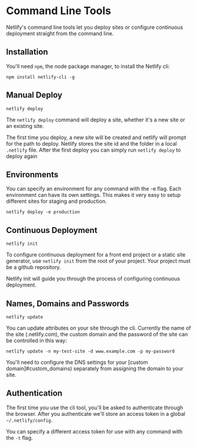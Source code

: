 # Command Line Tools

Netlify's command line tools let you deploy sites or configure continuous deployment straight from the command line.


## Installation

You'll need `npm`, the node package manager, to install the Netlify cli:


``` shell
npm install netlify-cli -g
```


## Manual Deploy

``` shell
netlify deploy
```

The `netlify deploy` command will deploy a site, whether it's a new site or an existing site.


The first time you deploy, a new site will be created and netlify will prompt for the path to deploy. Netlify stores the site id and the folder in a local `.netlify` file. After the first deploy you can simply run `netlify deploy` to deploy again


## Environments

You can specify an environment for any command with the -e flag. Each environment can have its own settings. This makes it very easy to setup different sites for staging and production.

``` shell
netlify deploy -e production
```


## Continuous Deployment

``` shell
netlify init
```

To configure continuous deployment for a front end project or a static site generator, use `netlify init` from the root of your project. Your project must be a github repository.

Netlify init will guide you through the process of configuring continuous deployment.


## Names, Domains and Passwords

``` shell
netlify update
```

You can update attributes on your site through the cli. Currently the name of the site (<name>.netlify.com), the custom domain and the password of the site can be controlled in this way:

``` shell
netlify update -n my-test-site -d www.example.com -p my-password
```

You'll need to configure the DNS settings for your [custom domain]#custom_domains) separately from assigning the domain to your site.



## Authentication

The first time you use the cli tool, you'll be asked to authenticate through the browser. After you authenticate we'll store an access token in a global `~/.netlify/config`.

You can specify a different access token for use with any command with the `-t` flag.
